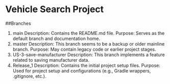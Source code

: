 # Vehicle Search Project

##Branches

1. main
Description: Contains the README.md file.
Purpose: Serves as the default branch and documentation home.
2. master
Description: This branch seems to be a backup or older mainline branch.
Purpose: May contain legacy code or earlier project stages.
3. US-3-save-manufacturer 
Description: This branch implements a feature related to saving manufacturer data.
4. Release_1
Description: Contains the initial project setup files.
Purpose: Used for project setup and configurations (e.g., Gradle wrappers, .gitignore, etc.).
